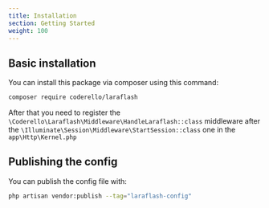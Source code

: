 ```yaml
---
title: Installation
section: Getting Started
weight: 100
---
```


## Basic installation

You can install this package via composer using this command:

```bash
composer require coderello/laraflash 
```

After that you need to register the `\Coderello\Laraflash\Middleware\HandleLaraflash::class` middleware after the `\Illuminate\Session\Middleware\StartSession::class` one in the `app\Http\Kernel.php`

## Publishing the config

You can publish the config file with:

```bash
php artisan vendor:publish --tag="laraflash-config"
```
